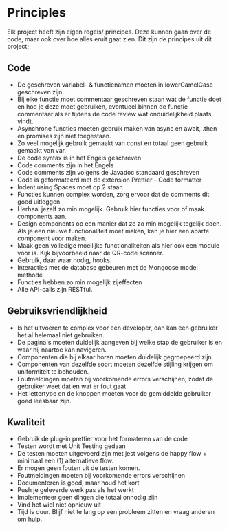 # Principles

Elk project heeft zijn eigen regels/ principes. Deze kunnen gaan over de code, maar ook over hoe alles eruit gaat zien. Dit zijn de principes uit dit project;

## Code

- De geschreven variabel- & functienamen moeten in lowerCamelCase geschreven zijn.
- Bij elke functie moet commentaar geschreven staan wat de functie doet en hoe je deze moet gebruiken, eventueel binnen de functie commentaar als er tijdens de code review wat onduidelijkheid plaats vindt.
- Asynchrone functies moeten gebruik maken van async en await, .then en promises zijn niet toegestaan.
- Zo veel mogelijk gebruik gemaakt van const en totaal geen gebruik gemaakt van var.
- De code syntax is in het Engels geschreven
- Code comments zijn in het Engels
- Code comments zijn volgens de Javadoc standaard geschreven
- Code is geformateerd met de extension Prettier - Code formatter
- Indent using Spaces moet op 2 staan
- Functies kunnen complex worden, zorg ervoor dat de comments dit goed uitleggen
- Herhaal jezelf zo min mogelijk. Gebruik hier functies voor of maak components aan.
- Design components op een manier dat ze zo min mogelijk tegelijk doen. Als je een nieuwe functionaliteit moet maken, kan je hier een aparte component voor maken.
- Maak geen volledige moeilijke functionaliteiten als hier ook een module voor is. Kijk bijvoorbeeld naar de QR-code scanner.
- Gebruik, daar waar nodig, hooks.
- Interacties met de database gebeuren met de Mongoose model methode
- Functies hebben zo min mogelijk zijeffecten
- Alle API-calls zijn RESTful.

## Gebruiksvriendlijkheid

- Is het uitvoeren te complex voor een developer, dan kan een gebruiker het al helemaal niet gebruiken.
- De pagina's moeten duidelijk aangeven bij welke stap de gebruiker is en waar hij naartoe kan navigeren.
- Componenten die bij elkaar horen moeten duidelijk gegroepeerd zijn.
- Componenten van dezelfde soort moeten dezelfde stijling krijgen om uniformiteit te behouden.
- Foutmeldingen moeten bij voorkomende errors verschijnen, zodat de gebruiker weet dat en wat er fout gaat
- Het lettertype en de knoppen moeten voor de gemiddelde gebruiker goed leesbaar zijn.

## Kwaliteit

- Gebruik de plug-in prettier voor het formateren van de code
- Testen wordt met Unit Testing gedaan
- De testen moeten uitgevoerd zijn met jest volgens de happy flow + minimaal een (1) alternatieve flow.
- Er mogen geen fouten uit de testen komen.
- Foutmeldingen moeten bij voorkomende errors verschijnen
- Documenteren is goed, maar houd het kort
- Push je geleverde werk pas als het werkt
- Implementeer geen dingen die totaal onnodig zijn
- Vind het wiel niet opnieuw uit
- Tijd is duur. Blijf niet te lang op een probleem zitten en vraag anderen om hulp.

<!--
Intent

The purpose of this section is to simply make it explicit which principles you are following. These could have been explicitly asked for by a stakeholder or they could be principles that you (i.e. the software development team) want to adopt and follow.

Architectural layering strategy.
• No business logic in views.
• No database access in views.
• Use of interfaces.
• Always use an ORM.
• Dependency injection.
• The Hollywood principle (don’t call us, we’ll call you).
• High cohesion, low coupling.
• Follow SOLID (Single responsibility principle, Open/closed principle, Liskov substitution principle, Interface segregation principle, Dependency inversion principle).
• DRY (don’t repeat yourself).
• Ensure all components are stateless (e.g. to ease scaling).
• Prefer a rich domain model.
• Prefer an anaemic domain model.
Principles 192
• Always prefer stored procedures.
• Never use stored procedures.
• Don’t reinvent the wheel.
• Common approaches for error handling, logging, etc.
• Buy rather than build.
• etc
-->
